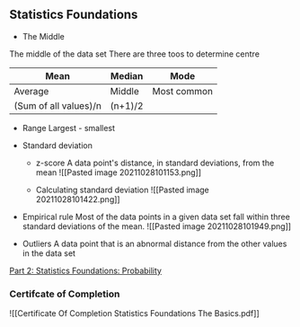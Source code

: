 ## Statistics Foundations
- The Middle 

The middle of the data set 
There are three toos to determine centre 

Mean | Median | Mode |
---|---|---|
Average | Middle |Most common
(Sum of all values)/n|(n+1)/2|

- Range 
Largest - smallest 

- Standard deviation 
	- z-score 
	A data point's distance, in standard deviations, from the mean
	![[Pasted image 20211028101153.png]]
	
	- Calculating standard deviation 
	![[Pasted image 20211028101422.png]]
	
- Empirical rule
Most of the data points in a given data set fall within three standard deviations of the mean.
![[Pasted image 20211028101949.png]]

- Outliers 
A data point that is an abnormal distance from the other values in the data set

[Part 2: Statistics Foundations: Probability](https://www.linkedin.com/learning/statistics-foundations-probability?u=2163426)

### Certifcate of Completion 
![[Certificate Of Completion Statistics Foundations The Basics.pdf]]